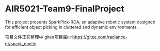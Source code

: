 # AIR5021-Team9-FinalProject 

This project presents SparkPick-RDA, an adaptive robotic system designed for efficient object picking in cluttered and dynamic environments. 

项目文件正在整理中
gitee项目库👉https://gitee.com/radiance-nt/spark_noetic
